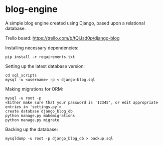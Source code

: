 # blog-engine
A simple blog engine created using Django, based upon a relational database.

Trello board: https://trello.com/b/tQiJsd0p/django-blog

Installing necessary dependencies:

	pip install -r requirements.txt

Setting up the latest database version:

	cd sql_scripts
	mysql -u <username> -p < django-blog.sql
	
Making migrations for ORM:

	mysql -u root -p
	<Either make sure that your password is '12345', or edit appropriate entries in 'settings.py'>
	create database django_blog_db
	python manage.py makemigrations
	python manage.py migrate
	
Backing up the database:

	mysqldump -u root -p django_blog_db > backup.sql
	